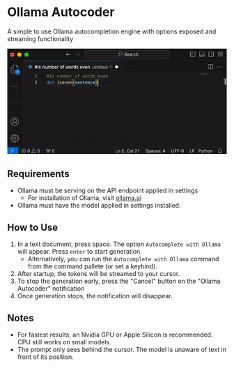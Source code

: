 # Ollama Autocoder

A simple to use Ollama autocompletion engine with options exposed and streaming functionality

![example](example.gif)

## Requirements

- Ollama must be serving on the API endpoint applied in settings
  - For installation of Ollama, visit [ollama.ai](https://ollama.ai)
- Ollama must have the model applied in settings installed.

## How to Use

1. In a text document, press space. The option `Autocomplete with Ollama` will appear. Press `enter` to start generation.
   - Alternatively, you can run the `Autocomplete with Ollama` command from the command pallete (or set a keybind).
2. After startup, the tokens will be streamed to your cursor.
3. To stop the generation early, press the "Cancel" button on the "Ollama Autocoder" notification
4. Once generation stops, the notification will disappear.

## Notes

- For fastest results, an Nvidia GPU or Apple Silicon is recommended. CPU still works on small models.
- The prompt only sees behind the cursor. The model is unaware of text in front of its position.
  